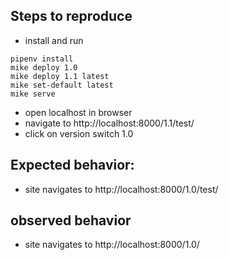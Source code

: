## Steps to reproduce

- install and run

```
pipenv install
mike deploy 1.0
mike deploy 1.1 latest
mike set-default latest
mike serve
```

- open localhost in browser
- navigate to http://localhost:8000/1.1/test/
- click on version switch 1.0

## Expected behavior:

- site navigates to http://localhost:8000/1.0/test/

## observed behavior

- site navigates to http://localhost:8000/1.0/
